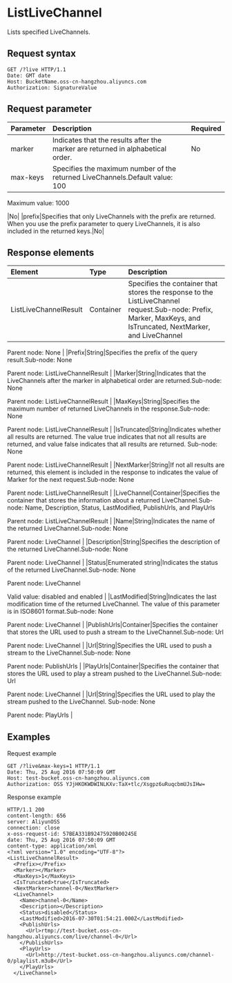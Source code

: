 # ListLiveChannel

Lists specified LiveChannels.

## Request syntax

```
GET /?live HTTP/1.1
Date: GMT date
Host: BucketName.oss-cn-hangzhou.aliyuncs.com
Authorization: SignatureValue
```

## Request parameter

|Parameter|Description|Required|
|:--------|:----------|:-------|
|marker|Indicates that the results after the marker are returned in alphabetical order.|No|
|max-keys|Specifies the maximum number of the returned LiveChannels.Default value: 100

Maximum value: 1000

|No|
|prefix|Specifies that only LiveChannels with the prefix are returned. When you use the prefix parameter to query LiveChannels, it is also included in the returned keys.|No|

## Response elements

|Element|Type|Description|
|:------|:---|:----------|
|ListLiveChannelResult|Container|Specifies the container that stores the response to the ListLiveChannel request.Sub-node: Prefix, Marker, MaxKeys, and IsTruncated, NextMarker, and LiveChannel

Parent node: None |
|Prefix|String|Specifies the prefix of the query result.Sub-node: None

Parent node: ListLiveChannelResult |
|Marker|String|Indicates that the LiveChannels after the marker in alphabetical order are returned.Sub-node: None

Parent node: ListLiveChannelResult |
|MaxKeys|String|Specifies the maximum number of returned LiveChannels in the response.Sub-node: None

Parent node: ListLiveChannelResult |
|IsTruncated|String|Indicates whether all results are returned. The value true indicates that not all results are returned, and value false indicates that all results are returned. Sub-node: None

Parent node: ListLiveChannelResult |
|NextMarker|String|If not all results are returned, this element is included in the response to indicates the value of Marker for the next request.Sub-node: None

Parent node: ListLiveChannelResult |
|LiveChannel|Container|Specifies the container that stores the information about a returned LiveChannel.Sub-node: Name, Description, Status, LastModified, PublishUrls, and PlayUrls

Parent node: ListLiveChannelResult |
|Name|String|Indicates the name of the returned LiveChannel.Sub-node: None

Parent node: LiveChannel |
|Description|String|Specifies the description of the returned LiveChannel.Sub-node: None

Parent node: LiveChannel |
|Status|Enumerated string|Indicates the status of the returned LiveChannel.Sub-node: None

Parent node: LiveChannel

Valid value: disabled and enabled |
|LastModified|String|Indicates the last modification time of the returned LiveChannel. The value of this parameter is in ISO8601 format.Sub-node: None

Parent node: LiveChannel |
|PublishUrls|Container|Specifies the container that stores the URL used to push a stream to the LiveChannel.Sub-node: Url

Parent node: LiveChannel |
|Url|String|Specifies the URL used to push a stream to the LiveChannel.Sub-node: None

Parent node: PublishUrls |
|PlayUrls|Container|Specifies the container that stores the URL used to play a stream pushed to the LiveChannel.Sub-node: Url

Parent node: LiveChannel |
|Url|String|Specifies the URL used to play the stream pushed to the LiveChannel. Sub-node: None

Parent node: PlayUrls |

## Examples

Request example

```
GET /?live&max-keys=1 HTTP/1.1
Date: Thu, 25 Aug 2016 07:50:09 GMT
Host: test-bucket.oss-cn-hangzhou.aliyuncs.com
Authorization: OSS YJjHKOKWDWINLKXv:TaX+tlc/Xsgpz6uRuqcbmUJsIHw=
```

Response example

```
HTTP/1.1 200
content-length: 656
server: AliyunOSS
connection: close
x-oss-request-id: 57BEA331B92475920B00245E
date: Thu, 25 Aug 2016 07:50:09 GMT
content-type: application/xml
<?xml version="1.0" encoding="UTF-8"?>
<ListLiveChannelResult>
  <Prefix></Prefix>
  <Marker></Marker>
  <MaxKeys>1</MaxKeys>
  <IsTruncated>true</IsTruncated>
  <NextMarker>channel-0</NextMarker>
  <LiveChannel>
    <Name>channel-0</Name>
    <Description></Description>
    <Status>disabled</Status>
    <LastModified>2016-07-30T01:54:21.000Z</LastModified>
    <PublishUrls>
      <Url>rtmp://test-bucket.oss-cn-hangzhou.aliyuncs.com/live/channel-0</Url>
    </PublishUrls>
    <PlayUrls>
      <Url>http://test-bucket.oss-cn-hangzhou.aliyuncs.com/channel-0/playlist.m3u8</Url>
    </PlayUrls>
  </LiveChannel>
```

